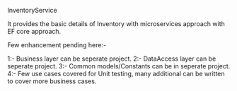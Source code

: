 InventoryService

It provides the basic details of Inventory with microservices approach with EF core approach.

Few enhancement pending here:-

1:- Business layer can be seperate project.
2:- DataAccess layer can be seperate project.
3:- Common models/Constants can be in seperate project.
4:- Few use cases covered for Unit testing, many additional can be written to cover more business cases.
